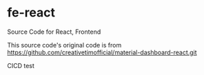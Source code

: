 # fe-react

Source Code for React, Frontend  

This source code's original code is from https://github.com/creativetimofficial/material-dashboard-react.git

CICD test
